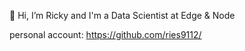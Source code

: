 👋 Hi, I’m Ricky and I'm a Data Scientist at Edge & Node

personal account: https://github.com/ries9112/

